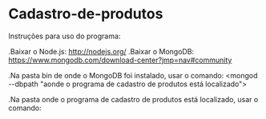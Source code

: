 # Cadastro-de-produtos

Instruções para uso do programa:

.Baixar o Node.js: http://nodejs.org/
.Baixar o MongoDB: https://www.mongodb.com/download-center?jmp=nav#community

.Na pasta bin de onde o MongoDB foi instalado, usar o comando:
<mongod --dbpath "aonde o programa de cadastro de produtos está localizado">

.Na pasta onde o programa de cadastro de produtos está localizado, usar o comando:
<npm start>
